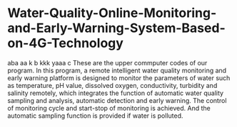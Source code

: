 # Water-Quality-Online-Monitoring-and-Early-Warning-System-Based-on-4G-Technology
aba
aa
k
b
kkk
yaaa
c
These are the upper commputer codes of our program. In this program, a remote intelligent water quality monitoring and early warning platform is designed to monitor the parameters of water such as temperature, pH value, dissolved oxygen, conductivity, turbidity and salinity remotely, which integrates the function of automatic water quality sampling and analysis, automatic detection and early warning. The control of monitoring cycle and start-stop of monitoring is achieved. And the automatic sampling function is provided if water is polluted.
